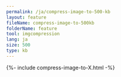 ```yaml
---
permalink: /ja/compress-image-to-500-kb
layout: feature
fileName: compress-image-to-500kb
folderName: feature
tool: imgcompression
lang: ja
size: 500
type: kb
---
```


{%- include compress-image-to-X.html -%}
